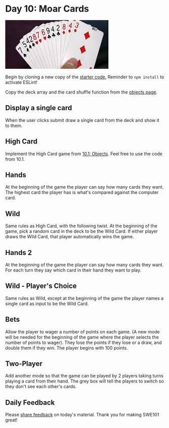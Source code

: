 # Day 10: Moar Cards

![](../.gitbook/assets/images-ccad.jpeg)

Begin by cloning a new copy of the [starter code.](https://github.com/rocketacademy/swe101-starter-code) Reminder to `npm install` to activate ESLint!

Copy the deck array and the card shuffle function from the [objects page](https://swe101.rocketacademy.co/10-javascript-objects/10-1-objects).

## Display a single card

When the user clicks submit draw a single card from the deck and show it to them.

## High Card

Implement the High Card game from [10.1: Objects](../10-javascript-objects/10-1-objects.md#high-card). Feel free to use the code from 10.1.

## Hands

At the beginning of the game the player can say how many cards they want. The highest card the player has is what's compared against the computer card.  

## **Wild**

Same rules as High Card, with the following twist. At the beginning of the game, pick a random card in the deck to be the Wild Card. If either player draws the Wild Card, that player automatically wins the game.

## Hands 2

At the beginning of the game the player can say how many cards they want. For each turn they say which card in their hand they want to play. 

## Wild - Player's Choice

Same rules as Wild, except at the beginning of the game the player names a single card as input to be the Wild Card.

## **Bets**

Allow the player to wager a number of points on each game. \(A new mode will be needed for the beginning of the game where the player selects the number of points to wager\). They lose the points if they lose or a draw, and double them if they win. The player begins with 100 points.

## Two-Player

Add another mode so that the game can be played by 2 players taking turns playing a card from their hand. The grey box will tell the players to switch so they don't see each other's cards.

## Daily Feedback

Please [share feedback](https://forms.gle/gWW8MbbRhaYdKiR38) on today's material. Thank you for making SWE101 great!

